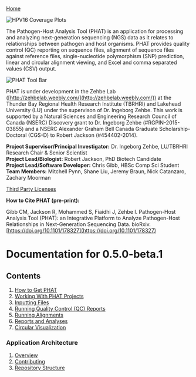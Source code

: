 [Home](https://chgibb.github.io/PHATDocs/)

![HPV16 Coverage Plots](https://chgibb.github.io//PHATDocs/docs/releases/0.1.0-beta.1/covHPV16white.png)

The Pathogen-Host Analysis Tool (PHAT) is an application for processing and analyzing next-generation sequencing (NGS) data as it relates to relationships between pathogen and host organisms. PHAT provides quality control (QC) reporting on sequence files, alignment of sequence files against reference files, single-nucleotide polymorphism (SNP) prediction, linear and circular alignment viewing, and Excel and comma separated values (CSV) output.

![PHAT Tool Bar](https://chgibb.github.io//PHATDocs/docs/releases/0.5.0-beta.1/PHATtoolbar.png)

PHAT is under development in the Zehbe Lab ([http://zehbelab.weebly.com/](http://zehbelab.weebly.com/)) at the Thunder Bay Regional Health Research Institute (TBRHRI) and Lakehead University (LU) under the supervison of Dr. Ingeborg Zehbe. This work is supported by a Natural Sciences and Engineering Research Council of Canada (NSERC) Discovery grant to Dr. Ingeborg Zehbe (#RGPIN-2015-03855) and a NSERC Alexander Graham Bell Canada Graduate Scholarship-Doctoral (CGS-D) to Robert Jackson (#454402-2014).

**Project Supervisor/Principal Investigator:** Dr. Ingeborg Zehbe, LU/TBRHRI Research Chair & Senior Scientist    
**Project Lead/Biologist:** Robert Jackson, PhD Biotech Candidate    
**Project Lead/Software Developer:** Chris Gibb, HBSc Comp Sci Student  
**Team Members:** Mitchell Pynn, Shane Liu, Jeremy Braun, Nick Catanzaro, Zachary Moorman

[Third Party Licenses](https://chgibb.github.io/PHATDocs/docs/releases/0.5.0-beta.1/thirdParty)

**How to Cite PHAT (pre-print):**

Gibb CM, Jackson R, Mohammed S, Fiaidhi J, Zehbe I. Pathogen-Host Analysis Tool (PHAT): an Integrative Platform to Analyze Pathogen-Host Relationships in Next-Generation Sequencing Data. bioRxiv. [https://doi.org/10.1101/178327](https://doi.org/10.1101/178327)

# Documentation for 0.5.0-beta.1
## Contents
1. [How to Get PHAT](https://chgibb.github.io/PHATDocs/docs/releases/0.5.0-beta.1/howToGetPHAT)
2. [Working With PHAT Projects](https://chgibb.github.io/PHATDocs/docs/releases/0.5.0-beta.1/projects)
3. [Inputting Files](https://chgibb.github.io/PHATDocs/docs/releases/0.5.0-beta.1/inputtingFiles)
4. [Running Quality Control (QC) Reports](https://chgibb.github.io/PHATDocs/docs/releases/0.5.0-beta.1/QCReports)
5. [Running Alignments](https://chgibb.github.io/PHATDocs/docs/releases/0.5.0-beta.1/runningAlignments)
6. [Reports and Analyses](https://chgibb.github.io/PHATDocs/docs/releases/0.5.0-beta.1/reportsAndAnalyses)
7. [Circular Visualization](https://chgibb.github.io/PHATDocs/docs/releases/0.5.0-beta.1/circularVisualization)

### Application Architecture
1. [Overview](https://chgibb.github.io/PHATDocs/docs/releases/0.5.0-beta.1/archOverview)
2. [Contributing](https://chgibb.github.io/PHATDocs/docs/releases/0.5.0-beta.1/contributingGuide)
3. [Repository Structure](https://chgibb.github.io/PHATDocs/docs/releases/0.5.0-beta.1/repoStructure)

